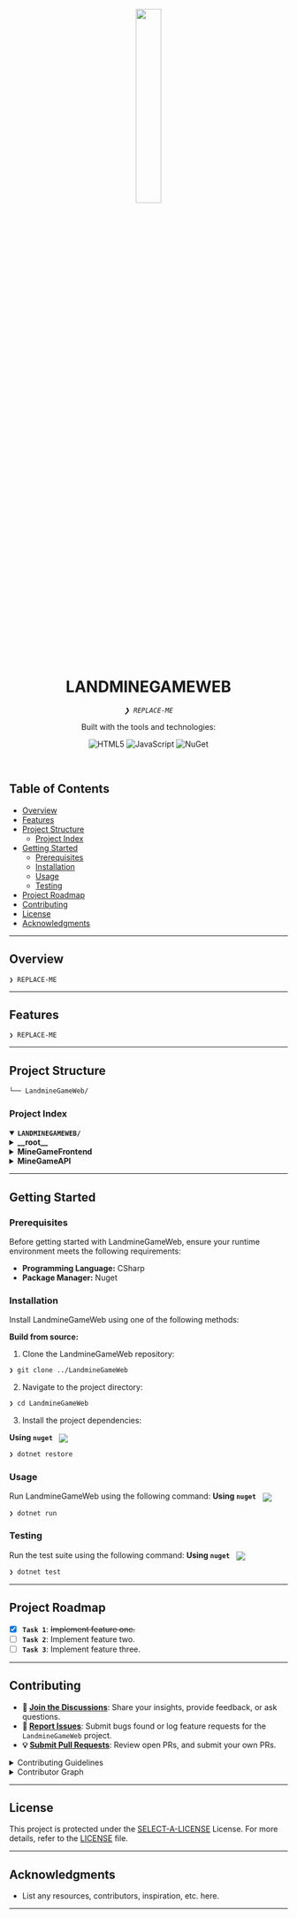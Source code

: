 <p align="center">
    <img src="https://img.icons8.com/external-tal-revivo-regular-tal-revivo/96/external-readme-is-a-easy-to-build-a-developer-hub-that-adapts-to-the-user-logo-regular-tal-revivo.png" align="center" width="30%">
</p>
<p align="center"><h1 align="center">LANDMINEGAMEWEB</h1></p>
<p align="center">
	<em><code>❯ REPLACE-ME</code></em>
</p>
<p align="center">
	<!-- local repository, no metadata badges. --></p>
<p align="center">Built with the tools and technologies:</p>
<p align="center">
	<img src="https://img.shields.io/badge/HTML5-E34F26.svg?style=default&logo=HTML5&logoColor=white" alt="HTML5">
	<img src="https://img.shields.io/badge/JavaScript-F7DF1E.svg?style=default&logo=JavaScript&logoColor=black" alt="JavaScript">
	<img src="https://img.shields.io/badge/NuGet-004880.svg?style=default&logo=NuGet&logoColor=white" alt="NuGet">
</p>
<br>

##  Table of Contents

- [ Overview](#-overview)
- [ Features](#-features)
- [ Project Structure](#-project-structure)
  - [ Project Index](#-project-index)
- [ Getting Started](#-getting-started)
  - [ Prerequisites](#-prerequisites)
  - [ Installation](#-installation)
  - [ Usage](#-usage)
  - [ Testing](#-testing)
- [ Project Roadmap](#-project-roadmap)
- [ Contributing](#-contributing)
- [ License](#-license)
- [ Acknowledgments](#-acknowledgments)

---

##  Overview

<code>❯ REPLACE-ME</code>

---

##  Features

<code>❯ REPLACE-ME</code>

---

##  Project Structure

```sh
└── LandmineGameWeb/
```


###  Project Index
<details open>
	<summary><b><code>LANDMINEGAMEWEB/</code></b></summary>
	<details> <!-- __root__ Submodule -->
		<summary><b>__root__</b></summary>
		<blockquote>
			<table>
			<tr>
				<td><b><a href='/home/runner/work/readmeai-runner-api/readmeai-runner-api/LandmineGameWeb/blob/master/LICENSE.txt'>LICENSE.txt</a></b></td>
				<td><code>❯ REPLACE-ME</code></td>
			</tr>
			</table>
		</blockquote>
	</details>
	<details> <!-- MineGameFrontend Submodule -->
		<summary><b>MineGameFrontend</b></summary>
		<blockquote>
			<table>
			<tr>
				<td><b><a href='/home/runner/work/readmeai-runner-api/readmeai-runner-api/LandmineGameWeb/blob/master/MineGameFrontend/landmineGameWebpage.html'>landmineGameWebpage.html</a></b></td>
				<td><code>❯ REPLACE-ME</code></td>
			</tr>
			<tr>
				<td><b><a href='/home/runner/work/readmeai-runner-api/readmeai-runner-api/LandmineGameWeb/blob/master/MineGameFrontend/boardDisplay.js'>boardDisplay.js</a></b></td>
				<td><code>❯ REPLACE-ME</code></td>
			</tr>
			<tr>
				<td><b><a href='/home/runner/work/readmeai-runner-api/readmeai-runner-api/LandmineGameWeb/blob/master/MineGameFrontend/landmineGame.js'>landmineGame.js</a></b></td>
				<td><code>❯ REPLACE-ME</code></td>
			</tr>
			</table>
		</blockquote>
	</details>
	<details> <!-- MineGameAPI Submodule -->
		<summary><b>MineGameAPI</b></summary>
		<blockquote>
			<table>
			<tr>
				<td><b><a href='/home/runner/work/readmeai-runner-api/readmeai-runner-api/LandmineGameWeb/blob/master/MineGameAPI/MineGameAPI.sln'>MineGameAPI.sln</a></b></td>
				<td><code>❯ REPLACE-ME</code></td>
			</tr>
			</table>
			<details>
				<summary><b>Test</b></summary>
				<blockquote>
					<table>
					<tr>
						<td><b><a href='/home/runner/work/readmeai-runner-api/readmeai-runner-api/LandmineGameWeb/blob/master/MineGameAPI/Test/Test.csproj'>Test.csproj</a></b></td>
						<td><code>❯ REPLACE-ME</code></td>
					</tr>
					<tr>
						<td><b><a href='/home/runner/work/readmeai-runner-api/readmeai-runner-api/LandmineGameWeb/blob/master/MineGameAPI/Test/PlayerTests.cs'>PlayerTests.cs</a></b></td>
						<td><code>❯ REPLACE-ME</code></td>
					</tr>
					<tr>
						<td><b><a href='/home/runner/work/readmeai-runner-api/readmeai-runner-api/LandmineGameWeb/blob/master/MineGameAPI/Test/BoardTests.cs'>BoardTests.cs</a></b></td>
						<td><code>❯ REPLACE-ME</code></td>
					</tr>
					<tr>
						<td><b><a href='/home/runner/work/readmeai-runner-api/readmeai-runner-api/LandmineGameWeb/blob/master/MineGameAPI/Test/GlobalUsings.cs'>GlobalUsings.cs</a></b></td>
						<td><code>❯ REPLACE-ME</code></td>
					</tr>
					<tr>
						<td><b><a href='/home/runner/work/readmeai-runner-api/readmeai-runner-api/LandmineGameWeb/blob/master/MineGameAPI/Test/LandmineGameTests.cs'>LandmineGameTests.cs</a></b></td>
						<td><code>❯ REPLACE-ME</code></td>
					</tr>
					<tr>
						<td><b><a href='/home/runner/work/readmeai-runner-api/readmeai-runner-api/LandmineGameWeb/blob/master/MineGameAPI/Test/RandomGeneratorTests.cs'>RandomGeneratorTests.cs</a></b></td>
						<td><code>❯ REPLACE-ME</code></td>
					</tr>
					</table>
					<details>
						<summary><b>Source</b></summary>
						<blockquote>
							<table>
							<tr>
								<td><b><a href='/home/runner/work/readmeai-runner-api/readmeai-runner-api/LandmineGameWeb/blob/master/MineGameAPI/Test/Source/LandmineGame.cs'>LandmineGame.cs</a></b></td>
								<td><code>❯ REPLACE-ME</code></td>
							</tr>
							<tr>
								<td><b><a href='/home/runner/work/readmeai-runner-api/readmeai-runner-api/LandmineGameWeb/blob/master/MineGameAPI/Test/Source/Board.cs'>Board.cs</a></b></td>
								<td><code>❯ REPLACE-ME</code></td>
							</tr>
							<tr>
								<td><b><a href='/home/runner/work/readmeai-runner-api/readmeai-runner-api/LandmineGameWeb/blob/master/MineGameAPI/Test/Source/Player.cs'>Player.cs</a></b></td>
								<td><code>❯ REPLACE-ME</code></td>
							</tr>
							<tr>
								<td><b><a href='/home/runner/work/readmeai-runner-api/readmeai-runner-api/LandmineGameWeb/blob/master/MineGameAPI/Test/Source/RandomGenerator.cs'>RandomGenerator.cs</a></b></td>
								<td><code>❯ REPLACE-ME</code></td>
							</tr>
							</table>
						</blockquote>
					</details>
					<details>
						<summary><b>obj</b></summary>
						<blockquote>
							<table>
							<tr>
								<td><b><a href='/home/runner/work/readmeai-runner-api/readmeai-runner-api/LandmineGameWeb/blob/master/MineGameAPI/Test/obj/Test.csproj.nuget.dgspec.json'>Test.csproj.nuget.dgspec.json</a></b></td>
								<td><code>❯ REPLACE-ME</code></td>
							</tr>
							<tr>
								<td><b><a href='/home/runner/work/readmeai-runner-api/readmeai-runner-api/LandmineGameWeb/blob/master/MineGameAPI/Test/obj/Testing.csproj.nuget.g.props'>Testing.csproj.nuget.g.props</a></b></td>
								<td><code>❯ REPLACE-ME</code></td>
							</tr>
							<tr>
								<td><b><a href='/home/runner/work/readmeai-runner-api/readmeai-runner-api/LandmineGameWeb/blob/master/MineGameAPI/Test/obj/Testing.csproj.nuget.dgspec.json'>Testing.csproj.nuget.dgspec.json</a></b></td>
								<td><code>❯ REPLACE-ME</code></td>
							</tr>
							<tr>
								<td><b><a href='/home/runner/work/readmeai-runner-api/readmeai-runner-api/LandmineGameWeb/blob/master/MineGameAPI/Test/obj/Testing.csproj.nuget.g.targets'>Testing.csproj.nuget.g.targets</a></b></td>
								<td><code>❯ REPLACE-ME</code></td>
							</tr>
							<tr>
								<td><b><a href='/home/runner/work/readmeai-runner-api/readmeai-runner-api/LandmineGameWeb/blob/master/MineGameAPI/Test/obj/Test.csproj.nuget.g.targets'>Test.csproj.nuget.g.targets</a></b></td>
								<td><code>❯ REPLACE-ME</code></td>
							</tr>
							<tr>
								<td><b><a href='/home/runner/work/readmeai-runner-api/readmeai-runner-api/LandmineGameWeb/blob/master/MineGameAPI/Test/obj/Test.csproj.nuget.g.props'>Test.csproj.nuget.g.props</a></b></td>
								<td><code>❯ REPLACE-ME</code></td>
							</tr>
							<tr>
								<td><b><a href='/home/runner/work/readmeai-runner-api/readmeai-runner-api/LandmineGameWeb/blob/master/MineGameAPI/Test/obj/project.assets.json'>project.assets.json</a></b></td>
								<td><code>❯ REPLACE-ME</code></td>
							</tr>
							</table>
							<details>
								<summary><b>Debug</b></summary>
								<blockquote>
									<details>
										<summary><b>net8.0</b></summary>
										<blockquote>
											<table>
											<tr>
												<td><b><a href='/home/runner/work/readmeai-runner-api/readmeai-runner-api/LandmineGameWeb/blob/master/MineGameAPI/Test/obj/Debug/net8.0/Testing.AssemblyInfo.cs'>Testing.AssemblyInfo.cs</a></b></td>
												<td><code>❯ REPLACE-ME</code></td>
											</tr>
											<tr>
												<td><b><a href='/home/runner/work/readmeai-runner-api/readmeai-runner-api/LandmineGameWeb/blob/master/MineGameAPI/Test/obj/Debug/net8.0/Test.csproj.BuildWithSkipAnalyzers'>Test.csproj.BuildWithSkipAnalyzers</a></b></td>
												<td><code>❯ REPLACE-ME</code></td>
											</tr>
											<tr>
												<td><b><a href='/home/runner/work/readmeai-runner-api/readmeai-runner-api/LandmineGameWeb/blob/master/MineGameAPI/Test/obj/Debug/net8.0/Testing.csproj.FileListAbsolute.txt'>Testing.csproj.FileListAbsolute.txt</a></b></td>
												<td><code>❯ REPLACE-ME</code></td>
											</tr>
											<tr>
												<td><b><a href='/home/runner/work/readmeai-runner-api/readmeai-runner-api/LandmineGameWeb/blob/master/MineGameAPI/Test/obj/Debug/net8.0/Testing.GeneratedMSBuildEditorConfig.editorconfig'>Testing.GeneratedMSBuildEditorConfig.editorconfig</a></b></td>
												<td><code>❯ REPLACE-ME</code></td>
											</tr>
											<tr>
												<td><b><a href='/home/runner/work/readmeai-runner-api/readmeai-runner-api/LandmineGameWeb/blob/master/MineGameAPI/Test/obj/Debug/net8.0/Testing.pdb'>Testing.pdb</a></b></td>
												<td><code>❯ REPLACE-ME</code></td>
											</tr>
											<tr>
												<td><b><a href='/home/runner/work/readmeai-runner-api/readmeai-runner-api/LandmineGameWeb/blob/master/MineGameAPI/Test/obj/Debug/net8.0/.NETCoreApp,Version=v8.0.AssemblyAttributes.cs'>.NETCoreApp,Version=v8.0.AssemblyAttributes.cs</a></b></td>
												<td><code>❯ REPLACE-ME</code></td>
											</tr>
											<tr>
												<td><b><a href='/home/runner/work/readmeai-runner-api/readmeai-runner-api/LandmineGameWeb/blob/master/MineGameAPI/Test/obj/Debug/net8.0/Test.csproj.CopyComplete'>Test.csproj.CopyComplete</a></b></td>
												<td><code>❯ REPLACE-ME</code></td>
											</tr>
											<tr>
												<td><b><a href='/home/runner/work/readmeai-runner-api/readmeai-runner-api/LandmineGameWeb/blob/master/MineGameAPI/Test/obj/Debug/net8.0/Test.GeneratedMSBuildEditorConfig.editorconfig'>Test.GeneratedMSBuildEditorConfig.editorconfig</a></b></td>
												<td><code>❯ REPLACE-ME</code></td>
											</tr>
											<tr>
												<td><b><a href='/home/runner/work/readmeai-runner-api/readmeai-runner-api/LandmineGameWeb/blob/master/MineGameAPI/Test/obj/Debug/net8.0/Testing.GlobalUsings.g.cs'>Testing.GlobalUsings.g.cs</a></b></td>
												<td><code>❯ REPLACE-ME</code></td>
											</tr>
											<tr>
												<td><b><a href='/home/runner/work/readmeai-runner-api/readmeai-runner-api/LandmineGameWeb/blob/master/MineGameAPI/Test/obj/Debug/net8.0/Test.pdb'>Test.pdb</a></b></td>
												<td><code>❯ REPLACE-ME</code></td>
											</tr>
											<tr>
												<td><b><a href='/home/runner/work/readmeai-runner-api/readmeai-runner-api/LandmineGameWeb/blob/master/MineGameAPI/Test/obj/Debug/net8.0/Test.AssemblyInfo.cs'>Test.AssemblyInfo.cs</a></b></td>
												<td><code>❯ REPLACE-ME</code></td>
											</tr>
											<tr>
												<td><b><a href='/home/runner/work/readmeai-runner-api/readmeai-runner-api/LandmineGameWeb/blob/master/MineGameAPI/Test/obj/Debug/net8.0/Testing.csproj.CopyComplete'>Testing.csproj.CopyComplete</a></b></td>
												<td><code>❯ REPLACE-ME</code></td>
											</tr>
											<tr>
												<td><b><a href='/home/runner/work/readmeai-runner-api/readmeai-runner-api/LandmineGameWeb/blob/master/MineGameAPI/Test/obj/Debug/net8.0/Test.csproj.FileListAbsolute.txt'>Test.csproj.FileListAbsolute.txt</a></b></td>
												<td><code>❯ REPLACE-ME</code></td>
											</tr>
											<tr>
												<td><b><a href='/home/runner/work/readmeai-runner-api/readmeai-runner-api/LandmineGameWeb/blob/master/MineGameAPI/Test/obj/Debug/net8.0/Test.GlobalUsings.g.cs'>Test.GlobalUsings.g.cs</a></b></td>
												<td><code>❯ REPLACE-ME</code></td>
											</tr>
											<tr>
												<td><b><a href='/home/runner/work/readmeai-runner-api/readmeai-runner-api/LandmineGameWeb/blob/master/MineGameAPI/Test/obj/Debug/net8.0/Testing.csproj.BuildWithSkipAnalyzers'>Testing.csproj.BuildWithSkipAnalyzers</a></b></td>
												<td><code>❯ REPLACE-ME</code></td>
											</tr>
											</table>
										</blockquote>
									</details>
								</blockquote>
							</details>
						</blockquote>
					</details>
					<details>
						<summary><b>bin</b></summary>
						<blockquote>
							<details>
								<summary><b>Debug</b></summary>
								<blockquote>
									<details>
										<summary><b>net8.0</b></summary>
										<blockquote>
											<table>
											<tr>
												<td><b><a href='/home/runner/work/readmeai-runner-api/readmeai-runner-api/LandmineGameWeb/blob/master/MineGameAPI/Test/bin/Debug/net8.0/Test.deps.json'>Test.deps.json</a></b></td>
												<td><code>❯ REPLACE-ME</code></td>
											</tr>
											<tr>
												<td><b><a href='/home/runner/work/readmeai-runner-api/readmeai-runner-api/LandmineGameWeb/blob/master/MineGameAPI/Test/bin/Debug/net8.0/Testing.runtimeconfig.json'>Testing.runtimeconfig.json</a></b></td>
												<td><code>❯ REPLACE-ME</code></td>
											</tr>
											<tr>
												<td><b><a href='/home/runner/work/readmeai-runner-api/readmeai-runner-api/LandmineGameWeb/blob/master/MineGameAPI/Test/bin/Debug/net8.0/Testing.pdb'>Testing.pdb</a></b></td>
												<td><code>❯ REPLACE-ME</code></td>
											</tr>
											<tr>
												<td><b><a href='/home/runner/work/readmeai-runner-api/readmeai-runner-api/LandmineGameWeb/blob/master/MineGameAPI/Test/bin/Debug/net8.0/Testing.deps.json'>Testing.deps.json</a></b></td>
												<td><code>❯ REPLACE-ME</code></td>
											</tr>
											<tr>
												<td><b><a href='/home/runner/work/readmeai-runner-api/readmeai-runner-api/LandmineGameWeb/blob/master/MineGameAPI/Test/bin/Debug/net8.0/Test.pdb'>Test.pdb</a></b></td>
												<td><code>❯ REPLACE-ME</code></td>
											</tr>
											<tr>
												<td><b><a href='/home/runner/work/readmeai-runner-api/readmeai-runner-api/LandmineGameWeb/blob/master/MineGameAPI/Test/bin/Debug/net8.0/Test.runtimeconfig.json'>Test.runtimeconfig.json</a></b></td>
												<td><code>❯ REPLACE-ME</code></td>
											</tr>
											</table>
										</blockquote>
									</details>
								</blockquote>
							</details>
						</blockquote>
					</details>
				</blockquote>
			</details>
			<details>
				<summary><b>MineGameAPI</b></summary>
				<blockquote>
					<table>
					<tr>
						<td><b><a href='/home/runner/work/readmeai-runner-api/readmeai-runner-api/LandmineGameWeb/blob/master/MineGameAPI/MineGameAPI/appsettings.json'>appsettings.json</a></b></td>
						<td><code>❯ REPLACE-ME</code></td>
					</tr>
					<tr>
						<td><b><a href='/home/runner/work/readmeai-runner-api/readmeai-runner-api/LandmineGameWeb/blob/master/MineGameAPI/MineGameAPI/Program.cs'>Program.cs</a></b></td>
						<td><code>❯ REPLACE-ME</code></td>
					</tr>
					<tr>
						<td><b><a href='/home/runner/work/readmeai-runner-api/readmeai-runner-api/LandmineGameWeb/blob/master/MineGameAPI/MineGameAPI/MineGameAPI.csproj.user'>MineGameAPI.csproj.user</a></b></td>
						<td><code>❯ REPLACE-ME</code></td>
					</tr>
					<tr>
						<td><b><a href='/home/runner/work/readmeai-runner-api/readmeai-runner-api/LandmineGameWeb/blob/master/MineGameAPI/MineGameAPI/MineGameAPI.csproj'>MineGameAPI.csproj</a></b></td>
						<td><code>❯ REPLACE-ME</code></td>
					</tr>
					<tr>
						<td><b><a href='/home/runner/work/readmeai-runner-api/readmeai-runner-api/LandmineGameWeb/blob/master/MineGameAPI/MineGameAPI/appsettings.Development.json'>appsettings.Development.json</a></b></td>
						<td><code>❯ REPLACE-ME</code></td>
					</tr>
					</table>
					<details>
						<summary><b>obj</b></summary>
						<blockquote>
							<table>
							<tr>
								<td><b><a href='/home/runner/work/readmeai-runner-api/readmeai-runner-api/LandmineGameWeb/blob/master/MineGameAPI/MineGameAPI/obj/MineGameAPI.csproj.nuget.g.targets'>MineGameAPI.csproj.nuget.g.targets</a></b></td>
								<td><code>❯ REPLACE-ME</code></td>
							</tr>
							<tr>
								<td><b><a href='/home/runner/work/readmeai-runner-api/readmeai-runner-api/LandmineGameWeb/blob/master/MineGameAPI/MineGameAPI/obj/MineGameAPI.csproj.nuget.g.props'>MineGameAPI.csproj.nuget.g.props</a></b></td>
								<td><code>❯ REPLACE-ME</code></td>
							</tr>
							<tr>
								<td><b><a href='/home/runner/work/readmeai-runner-api/readmeai-runner-api/LandmineGameWeb/blob/master/MineGameAPI/MineGameAPI/obj/project.assets.json'>project.assets.json</a></b></td>
								<td><code>❯ REPLACE-ME</code></td>
							</tr>
							<tr>
								<td><b><a href='/home/runner/work/readmeai-runner-api/readmeai-runner-api/LandmineGameWeb/blob/master/MineGameAPI/MineGameAPI/obj/MineGameAPI.csproj.nuget.dgspec.json'>MineGameAPI.csproj.nuget.dgspec.json</a></b></td>
								<td><code>❯ REPLACE-ME</code></td>
							</tr>
							</table>
							<details>
								<summary><b>Debug</b></summary>
								<blockquote>
									<details>
										<summary><b>net8.0</b></summary>
										<blockquote>
											<table>
											<tr>
												<td><b><a href='/home/runner/work/readmeai-runner-api/readmeai-runner-api/LandmineGameWeb/blob/master/MineGameAPI/MineGameAPI/obj/Debug/net8.0/MineGameAPI.csproj.CopyComplete'>MineGameAPI.csproj.CopyComplete</a></b></td>
												<td><code>❯ REPLACE-ME</code></td>
											</tr>
											<tr>
												<td><b><a href='/home/runner/work/readmeai-runner-api/readmeai-runner-api/LandmineGameWeb/blob/master/MineGameAPI/MineGameAPI/obj/Debug/net8.0/MineGameAPI.csproj.FileListAbsolute.txt'>MineGameAPI.csproj.FileListAbsolute.txt</a></b></td>
												<td><code>❯ REPLACE-ME</code></td>
											</tr>
											<tr>
												<td><b><a href='/home/runner/work/readmeai-runner-api/readmeai-runner-api/LandmineGameWeb/blob/master/MineGameAPI/MineGameAPI/obj/Debug/net8.0/staticwebassets.build.json'>staticwebassets.build.json</a></b></td>
												<td><code>❯ REPLACE-ME</code></td>
											</tr>
											<tr>
												<td><b><a href='/home/runner/work/readmeai-runner-api/readmeai-runner-api/LandmineGameWeb/blob/master/MineGameAPI/MineGameAPI/obj/Debug/net8.0/MineGameAPI.pdb'>MineGameAPI.pdb</a></b></td>
												<td><code>❯ REPLACE-ME</code></td>
											</tr>
											<tr>
												<td><b><a href='/home/runner/work/readmeai-runner-api/readmeai-runner-api/LandmineGameWeb/blob/master/MineGameAPI/MineGameAPI/obj/Debug/net8.0/MineGameAPI.MvcApplicationPartsAssemblyInfo.cs'>MineGameAPI.MvcApplicationPartsAssemblyInfo.cs</a></b></td>
												<td><code>❯ REPLACE-ME</code></td>
											</tr>
											<tr>
												<td><b><a href='/home/runner/work/readmeai-runner-api/readmeai-runner-api/LandmineGameWeb/blob/master/MineGameAPI/MineGameAPI/obj/Debug/net8.0/.NETCoreApp,Version=v8.0.AssemblyAttributes.cs'>.NETCoreApp,Version=v8.0.AssemblyAttributes.cs</a></b></td>
												<td><code>❯ REPLACE-ME</code></td>
											</tr>
											<tr>
												<td><b><a href='/home/runner/work/readmeai-runner-api/readmeai-runner-api/LandmineGameWeb/blob/master/MineGameAPI/MineGameAPI/obj/Debug/net8.0/MineGameAPI.GeneratedMSBuildEditorConfig.editorconfig'>MineGameAPI.GeneratedMSBuildEditorConfig.editorconfig</a></b></td>
												<td><code>❯ REPLACE-ME</code></td>
											</tr>
											<tr>
												<td><b><a href='/home/runner/work/readmeai-runner-api/readmeai-runner-api/LandmineGameWeb/blob/master/MineGameAPI/MineGameAPI/obj/Debug/net8.0/MineGameAPI.GlobalUsings.g.cs'>MineGameAPI.GlobalUsings.g.cs</a></b></td>
												<td><code>❯ REPLACE-ME</code></td>
											</tr>
											<tr>
												<td><b><a href='/home/runner/work/readmeai-runner-api/readmeai-runner-api/LandmineGameWeb/blob/master/MineGameAPI/MineGameAPI/obj/Debug/net8.0/MineGameAPI.csproj.BuildWithSkipAnalyzers'>MineGameAPI.csproj.BuildWithSkipAnalyzers</a></b></td>
												<td><code>❯ REPLACE-ME</code></td>
											</tr>
											<tr>
												<td><b><a href='/home/runner/work/readmeai-runner-api/readmeai-runner-api/LandmineGameWeb/blob/master/MineGameAPI/MineGameAPI/obj/Debug/net8.0/MineGameAPI.AssemblyInfo.cs'>MineGameAPI.AssemblyInfo.cs</a></b></td>
												<td><code>❯ REPLACE-ME</code></td>
											</tr>
											</table>
											<details>
												<summary><b>staticwebassets</b></summary>
												<blockquote>
													<table>
													<tr>
														<td><b><a href='/home/runner/work/readmeai-runner-api/readmeai-runner-api/LandmineGameWeb/blob/master/MineGameAPI/MineGameAPI/obj/Debug/net8.0/staticwebassets/msbuild.buildMultiTargeting.MineGameAPI.props'>msbuild.buildMultiTargeting.MineGameAPI.props</a></b></td>
														<td><code>❯ REPLACE-ME</code></td>
													</tr>
													<tr>
														<td><b><a href='/home/runner/work/readmeai-runner-api/readmeai-runner-api/LandmineGameWeb/blob/master/MineGameAPI/MineGameAPI/obj/Debug/net8.0/staticwebassets/msbuild.build.MineGameAPI.props'>msbuild.build.MineGameAPI.props</a></b></td>
														<td><code>❯ REPLACE-ME</code></td>
													</tr>
													<tr>
														<td><b><a href='/home/runner/work/readmeai-runner-api/readmeai-runner-api/LandmineGameWeb/blob/master/MineGameAPI/MineGameAPI/obj/Debug/net8.0/staticwebassets/msbuild.buildTransitive.MineGameAPI.props'>msbuild.buildTransitive.MineGameAPI.props</a></b></td>
														<td><code>❯ REPLACE-ME</code></td>
													</tr>
													</table>
												</blockquote>
											</details>
										</blockquote>
									</details>
								</blockquote>
							</details>
						</blockquote>
					</details>
					<details>
						<summary><b>Controllers</b></summary>
						<blockquote>
							<table>
							<tr>
								<td><b><a href='/home/runner/work/readmeai-runner-api/readmeai-runner-api/LandmineGameWeb/blob/master/MineGameAPI/MineGameAPI/Controllers/MineGameController.cs'>MineGameController.cs</a></b></td>
								<td><code>❯ REPLACE-ME</code></td>
							</tr>
							</table>
						</blockquote>
					</details>
					<details>
						<summary><b>Properties</b></summary>
						<blockquote>
							<table>
							<tr>
								<td><b><a href='/home/runner/work/readmeai-runner-api/readmeai-runner-api/LandmineGameWeb/blob/master/MineGameAPI/MineGameAPI/Properties/launchSettings.json'>launchSettings.json</a></b></td>
								<td><code>❯ REPLACE-ME</code></td>
							</tr>
							</table>
						</blockquote>
					</details>
					<details>
						<summary><b>bin</b></summary>
						<blockquote>
							<details>
								<summary><b>Debug</b></summary>
								<blockquote>
									<details>
										<summary><b>net8.0</b></summary>
										<blockquote>
											<table>
											<tr>
												<td><b><a href='/home/runner/work/readmeai-runner-api/readmeai-runner-api/LandmineGameWeb/blob/master/MineGameAPI/MineGameAPI/bin/Debug/net8.0/Test.deps.json'>Test.deps.json</a></b></td>
												<td><code>❯ REPLACE-ME</code></td>
											</tr>
											<tr>
												<td><b><a href='/home/runner/work/readmeai-runner-api/readmeai-runner-api/LandmineGameWeb/blob/master/MineGameAPI/MineGameAPI/bin/Debug/net8.0/MineGameAPI.pdb'>MineGameAPI.pdb</a></b></td>
												<td><code>❯ REPLACE-ME</code></td>
											</tr>
											<tr>
												<td><b><a href='/home/runner/work/readmeai-runner-api/readmeai-runner-api/LandmineGameWeb/blob/master/MineGameAPI/MineGameAPI/bin/Debug/net8.0/appsettings.json'>appsettings.json</a></b></td>
												<td><code>❯ REPLACE-ME</code></td>
											</tr>
											<tr>
												<td><b><a href='/home/runner/work/readmeai-runner-api/readmeai-runner-api/LandmineGameWeb/blob/master/MineGameAPI/MineGameAPI/bin/Debug/net8.0/MineGameAPI.runtimeconfig.json'>MineGameAPI.runtimeconfig.json</a></b></td>
												<td><code>❯ REPLACE-ME</code></td>
											</tr>
											<tr>
												<td><b><a href='/home/runner/work/readmeai-runner-api/readmeai-runner-api/LandmineGameWeb/blob/master/MineGameAPI/MineGameAPI/bin/Debug/net8.0/Test.pdb'>Test.pdb</a></b></td>
												<td><code>❯ REPLACE-ME</code></td>
											</tr>
											<tr>
												<td><b><a href='/home/runner/work/readmeai-runner-api/readmeai-runner-api/LandmineGameWeb/blob/master/MineGameAPI/MineGameAPI/bin/Debug/net8.0/Test.runtimeconfig.json'>Test.runtimeconfig.json</a></b></td>
												<td><code>❯ REPLACE-ME</code></td>
											</tr>
											<tr>
												<td><b><a href='/home/runner/work/readmeai-runner-api/readmeai-runner-api/LandmineGameWeb/blob/master/MineGameAPI/MineGameAPI/bin/Debug/net8.0/appsettings.Development.json'>appsettings.Development.json</a></b></td>
												<td><code>❯ REPLACE-ME</code></td>
											</tr>
											<tr>
												<td><b><a href='/home/runner/work/readmeai-runner-api/readmeai-runner-api/LandmineGameWeb/blob/master/MineGameAPI/MineGameAPI/bin/Debug/net8.0/MineGameAPI.deps.json'>MineGameAPI.deps.json</a></b></td>
												<td><code>❯ REPLACE-ME</code></td>
											</tr>
											</table>
										</blockquote>
									</details>
								</blockquote>
							</details>
						</blockquote>
					</details>
				</blockquote>
			</details>
			<details>
				<summary><b>.vs</b></summary>
				<blockquote>
					<details>
						<summary><b>ProjectEvaluation</b></summary>
						<blockquote>
							<table>
							<tr>
								<td><b><a href='/home/runner/work/readmeai-runner-api/readmeai-runner-api/LandmineGameWeb/blob/master/MineGameAPI/.vs/ProjectEvaluation/minegameapi.projects.v7.bin'>minegameapi.projects.v7.bin</a></b></td>
								<td><code>❯ REPLACE-ME</code></td>
							</tr>
							<tr>
								<td><b><a href='/home/runner/work/readmeai-runner-api/readmeai-runner-api/LandmineGameWeb/blob/master/MineGameAPI/.vs/ProjectEvaluation/minegameapi.metadata.v7.bin'>minegameapi.metadata.v7.bin</a></b></td>
								<td><code>❯ REPLACE-ME</code></td>
							</tr>
							</table>
						</blockquote>
					</details>
					<details>
						<summary><b>MineGameAPI</b></summary>
						<blockquote>
							<details>
								<summary><b>DesignTimeBuild</b></summary>
								<blockquote>
									<table>
									<tr>
										<td><b><a href='/home/runner/work/readmeai-runner-api/readmeai-runner-api/LandmineGameWeb/blob/master/MineGameAPI/.vs/MineGameAPI/DesignTimeBuild/.dtbcache.v2'>.dtbcache.v2</a></b></td>
										<td><code>❯ REPLACE-ME</code></td>
									</tr>
									</table>
								</blockquote>
							</details>
							<details>
								<summary><b>config</b></summary>
								<blockquote>
									<table>
									<tr>
										<td><b><a href='/home/runner/work/readmeai-runner-api/readmeai-runner-api/LandmineGameWeb/blob/master/MineGameAPI/.vs/MineGameAPI/config/applicationhost.config'>applicationhost.config</a></b></td>
										<td><code>❯ REPLACE-ME</code></td>
									</tr>
									</table>
								</blockquote>
							</details>
							<details>
								<summary><b>v17</b></summary>
								<blockquote>
									<table>
									<tr>
										<td><b><a href='/home/runner/work/readmeai-runner-api/readmeai-runner-api/LandmineGameWeb/blob/master/MineGameAPI/.vs/MineGameAPI/v17/.futdcache.v2'>.futdcache.v2</a></b></td>
										<td><code>❯ REPLACE-ME</code></td>
									</tr>
									<tr>
										<td><b><a href='/home/runner/work/readmeai-runner-api/readmeai-runner-api/LandmineGameWeb/blob/master/MineGameAPI/.vs/MineGameAPI/v17/.suo'>.suo</a></b></td>
										<td><code>❯ REPLACE-ME</code></td>
									</tr>
									</table>
									<details>
										<summary><b>TestStore</b></summary>
										<blockquote>
											<details>
												<summary><b>0</b></summary>
												<blockquote>
													<table>
													<tr>
														<td><b><a href='/home/runner/work/readmeai-runner-api/readmeai-runner-api/LandmineGameWeb/blob/master/MineGameAPI/.vs/MineGameAPI/v17/TestStore/0/009.testlog'>009.testlog</a></b></td>
														<td><code>❯ REPLACE-ME</code></td>
													</tr>
													<tr>
														<td><b><a href='/home/runner/work/readmeai-runner-api/readmeai-runner-api/LandmineGameWeb/blob/master/MineGameAPI/.vs/MineGameAPI/v17/TestStore/0/testlog.manifest'>testlog.manifest</a></b></td>
														<td><code>❯ REPLACE-ME</code></td>
													</tr>
													</table>
												</blockquote>
											</details>
										</blockquote>
									</details>
								</blockquote>
							</details>
							<details>
								<summary><b>FileContentIndex</b></summary>
								<blockquote>
									<table>
									<tr>
										<td><b><a href='/home/runner/work/readmeai-runner-api/readmeai-runner-api/LandmineGameWeb/blob/master/MineGameAPI/.vs/MineGameAPI/FileContentIndex/2f695f90-4938-4713-99fa-c78fa729a719.vsidx'>2f695f90-4938-4713-99fa-c78fa729a719.vsidx</a></b></td>
										<td><code>❯ REPLACE-ME</code></td>
									</tr>
									<tr>
										<td><b><a href='/home/runner/work/readmeai-runner-api/readmeai-runner-api/LandmineGameWeb/blob/master/MineGameAPI/.vs/MineGameAPI/FileContentIndex/280bf942-3375-4375-8c0c-886002e733d2.vsidx'>280bf942-3375-4375-8c0c-886002e733d2.vsidx</a></b></td>
										<td><code>❯ REPLACE-ME</code></td>
									</tr>
									<tr>
										<td><b><a href='/home/runner/work/readmeai-runner-api/readmeai-runner-api/LandmineGameWeb/blob/master/MineGameAPI/.vs/MineGameAPI/FileContentIndex/e1751922-9bf0-409f-a467-da43eec6839b.vsidx'>e1751922-9bf0-409f-a467-da43eec6839b.vsidx</a></b></td>
										<td><code>❯ REPLACE-ME</code></td>
									</tr>
									<tr>
										<td><b><a href='/home/runner/work/readmeai-runner-api/readmeai-runner-api/LandmineGameWeb/blob/master/MineGameAPI/.vs/MineGameAPI/FileContentIndex/00c0a3ad-f873-4066-b6d3-a281445c1896.vsidx'>00c0a3ad-f873-4066-b6d3-a281445c1896.vsidx</a></b></td>
										<td><code>❯ REPLACE-ME</code></td>
									</tr>
									<tr>
										<td><b><a href='/home/runner/work/readmeai-runner-api/readmeai-runner-api/LandmineGameWeb/blob/master/MineGameAPI/.vs/MineGameAPI/FileContentIndex/7126ad13-d843-485a-bde2-7c00fb50b955.vsidx'>7126ad13-d843-485a-bde2-7c00fb50b955.vsidx</a></b></td>
										<td><code>❯ REPLACE-ME</code></td>
									</tr>
									</table>
								</blockquote>
							</details>
						</blockquote>
					</details>
				</blockquote>
			</details>
		</blockquote>
	</details>
</details>

---
##  Getting Started

###  Prerequisites

Before getting started with LandmineGameWeb, ensure your runtime environment meets the following requirements:

- **Programming Language:** CSharp
- **Package Manager:** Nuget


###  Installation

Install LandmineGameWeb using one of the following methods:

**Build from source:**

1. Clone the LandmineGameWeb repository:
```sh
❯ git clone ../LandmineGameWeb
```

2. Navigate to the project directory:
```sh
❯ cd LandmineGameWeb
```

3. Install the project dependencies:


**Using `nuget`** &nbsp; [<img align="center" src="https://img.shields.io/badge/C%23-239120.svg?style={badge_style}&logo=c-sharp&logoColor=white" />](https://docs.microsoft.com/en-us/dotnet/csharp/)

```sh
❯ dotnet restore
```




###  Usage
Run LandmineGameWeb using the following command:
**Using `nuget`** &nbsp; [<img align="center" src="https://img.shields.io/badge/C%23-239120.svg?style={badge_style}&logo=c-sharp&logoColor=white" />](https://docs.microsoft.com/en-us/dotnet/csharp/)

```sh
❯ dotnet run
```


###  Testing
Run the test suite using the following command:
**Using `nuget`** &nbsp; [<img align="center" src="https://img.shields.io/badge/C%23-239120.svg?style={badge_style}&logo=c-sharp&logoColor=white" />](https://docs.microsoft.com/en-us/dotnet/csharp/)

```sh
❯ dotnet test
```


---
##  Project Roadmap

- [X] **`Task 1`**: <strike>Implement feature one.</strike>
- [ ] **`Task 2`**: Implement feature two.
- [ ] **`Task 3`**: Implement feature three.

---

##  Contributing

- **💬 [Join the Discussions](https://LOCAL/readmeai-runner-api/LandmineGameWeb/discussions)**: Share your insights, provide feedback, or ask questions.
- **🐛 [Report Issues](https://LOCAL/readmeai-runner-api/LandmineGameWeb/issues)**: Submit bugs found or log feature requests for the `LandmineGameWeb` project.
- **💡 [Submit Pull Requests](https://LOCAL/readmeai-runner-api/LandmineGameWeb/blob/main/CONTRIBUTING.md)**: Review open PRs, and submit your own PRs.

<details closed>
<summary>Contributing Guidelines</summary>

1. **Fork the Repository**: Start by forking the project repository to your LOCAL account.
2. **Clone Locally**: Clone the forked repository to your local machine using a git client.
   ```sh
   git clone /home/runner/work/readmeai-runner-api/readmeai-runner-api/LandmineGameWeb
   ```
3. **Create a New Branch**: Always work on a new branch, giving it a descriptive name.
   ```sh
   git checkout -b new-feature-x
   ```
4. **Make Your Changes**: Develop and test your changes locally.
5. **Commit Your Changes**: Commit with a clear message describing your updates.
   ```sh
   git commit -m 'Implemented new feature x.'
   ```
6. **Push to LOCAL**: Push the changes to your forked repository.
   ```sh
   git push origin new-feature-x
   ```
7. **Submit a Pull Request**: Create a PR against the original project repository. Clearly describe the changes and their motivations.
8. **Review**: Once your PR is reviewed and approved, it will be merged into the main branch. Congratulations on your contribution!
</details>

<details closed>
<summary>Contributor Graph</summary>
<br>
<p align="left">
   <a href="https://LOCAL{/readmeai-runner-api/LandmineGameWeb/}graphs/contributors">
      <img src="https://contrib.rocks/image?repo=readmeai-runner-api/LandmineGameWeb">
   </a>
</p>
</details>

---

##  License

This project is protected under the [SELECT-A-LICENSE](https://choosealicense.com/licenses) License. For more details, refer to the [LICENSE](https://choosealicense.com/licenses/) file.

---

##  Acknowledgments

- List any resources, contributors, inspiration, etc. here.

---

